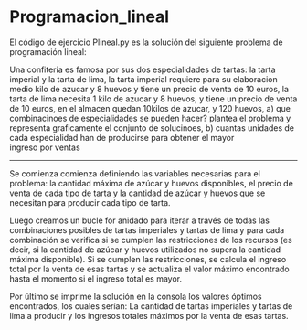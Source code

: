 # Programacion_lineal

El código de ejercicio Plineal.py es la solución del siguiente problema de programación lineal:

Una confiteria es famosa por sus dos especialidades de tartas: la tarta imperial y la tarta de lima, la tarta imperial requiere para su elaboracion medio kilo de azucar y 8 huevos y tiene un precio de venta de 10 euros, la tarta de lima necesita 1 kilo de azucar y 8 huevos, y tiene un precio de venta de 10 euros, en el almacen quedan 10kilos de azucar, y 120 huevos, a) que combinacinoes de especialidades se pueden hacer? plantea el problema y representa graficamente el conjunto de solucinoes, b) cuantas unidades de cada especialidad han de producirse para obtener el mayor ingreso por ventas

-----

Se comienza comienza definiendo las variables necesarias para el problema: la cantidad máxima de azúcar y huevos disponibles, el precio de venta de cada tipo de tarta y la cantidad de azúcar y huevos que se necesitan para producir cada tipo de tarta.

Luego creamos un bucle for anidado para iterar a través de todas las combinaciones posibles de tartas imperiales y tartas de lima y para cada combinación se verifica si se cumplen las restricciones de los recursos (es decir, si la cantidad de azúcar y huevos utilizados no supera la cantidad máxima disponible). Si se cumplen las restricciones, se calcula el ingreso total por la venta de esas tartas y se actualiza el valor máximo encontrado hasta el momento si el ingreso total es mayor.

Por último se imprime la solución en la consola los valores óptimos encontrados, los cuales serían: La cantidad de tartas imperiales y tartas de lima a producir y los ingresos totales máximos por la venta de esas tartas.
